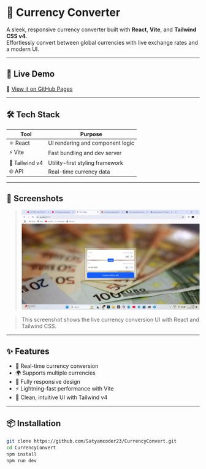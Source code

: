 # 💱 Currency Converter

A sleek, responsive currency converter built with **React**, **Vite**, and **Tailwind CSS v4**.  
Effortlessly convert between global currencies with live exchange rates and a modern UI.

---

## 🚀 Live Demo

🔗 [View it on GitHub Pages](https://satyamcoder23.github.io/CurrencyConvert/)

---

## 🛠️ Tech Stack

| Tool        | Purpose                          |
|-------------|----------------------------------|
| ⚛️ React     | UI rendering and component logic |
| ⚡ Vite      | Fast bundling and dev server     |
| 🎨 Tailwind v4 | Utility-first styling framework |
| 🌐 API       | Real-time currency data          |

---

## 📸 Screenshots

> ![App Screenshot](./assets/Screenshot.png.png)

> This screenshot shows the live currency conversion UI with React and Tailwind CSS.


---

## ✨ Features

- 🔄 Real-time currency conversion
- 🌍 Supports multiple currencies
- 📱 Fully responsive design
- ⚡ Lightning-fast performance with Vite
- 🎯 Clean, intuitive UI with Tailwind v4

---

## 📦 Installation

```bash
git clone https://github.com/Satyamcoder23/CurrencyConvert.git
cd CurrencyConvert
npm install
npm run dev
